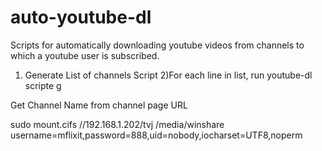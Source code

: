 # auto-youtube-dl
Scripts for automatically downloading youtube videos from channels to which a youtube user is subscribed.



1) Generate List of channels Script
2)For each line in list, run youtube-dl scripte
  g


Get Channel Name from channel page URL

sudo mount.cifs //192.168.1.202/tvj /media/winshare username=mflixit,password=888,uid=nobody,iocharset=UTF8,noperm
